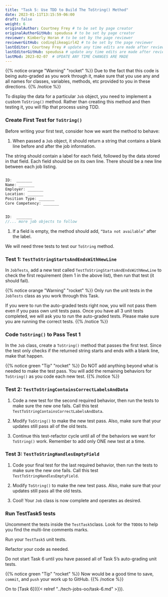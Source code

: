 ```yaml
---
title: "Task 5: Use TDD to Build The ToString() Method"
date: 2023-01-11T13:15:59-06:00
draft: false
weight: 6
originalAuthor: Courtney Frey # to be set by page creator
originalAuthorGitHub: speudusa # to be set by page creator
reviewer: Kimberly Horan # to be set by the page reviewer
reviewerGitHub: codinglikeagirl42 # to be set by the page reviewer
lastEditor: Courtney Frey # update any time edits are made after review
lastEditorGitHub: speudusa # update any time edits are made after review
lastMod: 2023-02-07  # UPDATE ANY TIME CHANGES ARE MADE
---
```


{{% notice orange "Warning" "rocket" %}}
Due to the fact that this code is being auto-graded as you work through it, make sure that you use any and all names for classes, variables, methods, etc provided to you in these directions.
{{% /notice %}}

To display the data for a particular `Job` object, you need to implement a custom `ToString()` method. Rather than creating this method and then testing it, you will flip that process using TDD.

### Create First Test for `ToString()`

Before writing your first test, consider how we want the method to behave:
1. When passed a `Job` object, it should return a string that contains a blank line before and after the job information.

The string should contain a label for each field, followed by the data stored in that field. Each field should be on its own line.  There should be a new line between each job listing. 

   ```C# {linenos=true}

   ID:  _______
   Name: _______
   Employer: _______
   Location: _______
   Position Type: _______
   Core Competency: _______


   ID:  _______
   //... more job objects to follow
   ```

1. If a field is empty, the method should add, `“Data not available”` after the label.

We will need three tests to test our `ToString` method.

### Test 1: `TestToStringStartsAndEndsWithNewLine`

In `JobTests`, add a new test called `TestToStringStartsAndEndsWithNewLine` to check the first requirement (item 1 in the above list), then run that test (it should fail).


{{% notice orange "Warning" "rocket" %}}
Only run the unit tests in the `JobTests` class as you work through this Task.


If you were to run the auto-graded tests right now, you will not pass them even if you pass own unit tests pass.  Once you have all 3 unit tests completed, we will ask you to run the auto-graded tests.  Please make sure you are running the correct tests.
{{% /notice %}}

### Code `ToString()` to Pass Test 1

In the `Job` class, create a `ToString()` method that passes the first test. Since the test only checks if the returned string starts and ends with a blank line, make that happen.

{{% notice green "Tip" "rocket" %}}
Do NOT add anything beyond what is needed to make the test pass. You will add the remaining behaviors for `ToString()` as you code each new test.
{{% /notice %}}

### Test 2: `TestToStringContainsCorrectLabelsAndData`

1. Code a new test for the second required behavior, then run the tests to make sure the new one fails. Call this test `TestToStringContainsCorrectLabelsAndData`.

1. Modify `ToString()` to make the new test pass. Also, make sure that your updates still pass all of the old tests.

1. Continue this test-refactor cycle until all of the behaviors we want for `ToString()` work. Remember to add only ONE new test at a time.

### Test 3: `TestToStringHandlesEmptyField`
1. Code your final test for the last required behavior, then run the tests to make sure the new one fails. Call this test `TestToStringHandlesEmptyField`.

1. Modify `ToString()` to make the new test pass. Also, make sure that your updates still pass all the old tests.

1. Cool! Your `Job` class is now complete and operates as desired.


### Run TestTask5 tests

Uncomment the tests inside the `TestTask5`class.  Look for the `TODO`s to help you find the multi-line comments marks.

Run your `TestTask5` unit tests. 

Refactor your code as needed. 

Do not start Task 6 until you have passed all of Task 5’s auto-grading unit tests.

{{% notice green "Tip" "rocket" %}}
Now would be a good time to save, `commit`, and `push` your work up to GitHub.
{{% /notice %}}

On to [Task 6]({{< relref "../tech-jobs-oo/task-6.md" >}}).